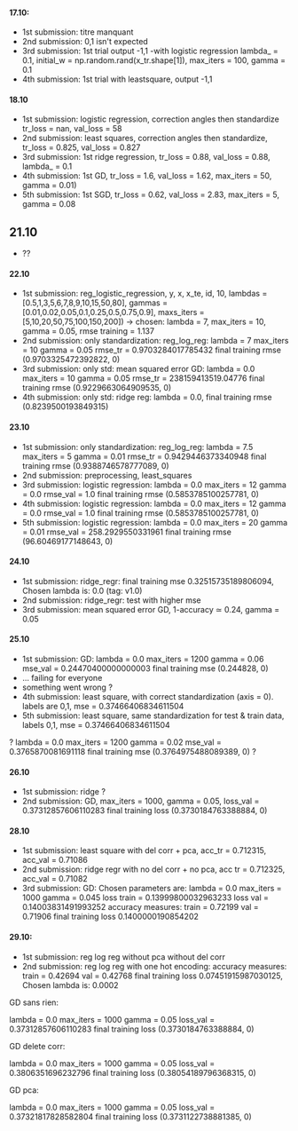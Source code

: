 #### 17.10:
- 1st submission: titre manquant
- 2nd submission: 0,1 isn't expected
- 3rd submission: 1st trial output -1,1 -with logistic regression lambda_ = 0.1, initial_w = np.random.rand(x_tr.shape[1]), max_iters = 100, gamma = 0.1 
- 4th submission: 1st trial with leastsquare, output -1,1

#### 18.10
- 1st submission: logistic regression, correction angles then standardize tr_loss = nan, val_loss = 58
- 2nd submission: least squares, correction angles then standardize, tr_loss = 0.825, val_loss = 0.827
- 3rd submission: 1st ridge regression, tr_loss = 0.88, val_loss = 0.88, lambda_ = 0.1
- 4th submission: 1st GD, tr_loss = 1.6, val_loss = 1.62, max_iters = 50, gamma = 0.01)
- 5th submission: 1st SGD, tr_loss = 0.62, val_loss = 2.83, max_iters = 5, gamma = 0.08

## 21.10 
- ??

#### 22.10
- 1st submission: reg_logistic_regression, y, x, x_te, id, 10, lambdas = [0.5,1,3,5,6,7,8,9,10,15,50,80], gammas = [0.01,0.02,0.05,0.1,0.25,0.5,0.75,0.9], maxs_iters = [5,10,20,50,75,100,150,200]) -> chosen: lambda = 7, max_iters = 10, gamma = 0.05, rmse training = 1.137
- 2nd submission: only standardization: reg_log_reg: lambda =  7 max_iters =  10 gamma =  0.05 rmse_tr =  0.9703284017785432
final training rmse (0.9703325472392822, 0)
- 3rd submission: only std: mean squared error GD: lambda =  0.0 max_iters =  10 gamma =  0.05 rmse_tr =  238159413519.04776
final training rmse (0.9229663064909535, 0)
- 4th submission: only std: ridge reg: lambda = 0.0, final training rmse (0.8239500193849315)

#### 23.10
- 1st submission: only standardization: reg_log_reg: lambda =  7.5 max_iters =  5 gamma =  0.01 rmse_tr =  0.9429446373340948
final training rmse (0.9388746578777089, 0)
- 2nd submission: preprocessing, least_squares 
- 3rd submission: logistic regression: lambda =  0.0 max_iters =  12 gamma =  0.0 rmse_val =  1.0
final training rmse (0.5853785100257781, 0)
- 4th submission: logistic regression: lambda =  0.0 max_iters =  12 gamma =  0.0 rmse_val =  1.0
final training rmse (0.5853785100257781, 0)
- 5th submission: logistic regression: lambda =  0.0 max_iters =  20 gamma =  0.01 rmse_val =  258.2929550331961
final training rmse (96.60469177148643, 0)

#### 24.10
- 1st submission: ridge_regr: final training mse 0.32515735189806094, Chosen lambda is:  0.0 (tag: v1.0)
- 2nd submission: ridge_regr: test with higher mse
- 3rd submission: mean squared error GD, 1-accuracy ≃ 0.24, gamma = 0.05

#### 25.10
- 1st submission: GD: lambda =  0.0 max_iters =  1200 gamma =  0.06 mse_val =  0.24470400000000003
final training mse (0.244828, 0)
- ... failing for everyone
- something went wrong ?
- 4th submission: least square, with correct standardization (axis = 0). labels are 0,1, mse = 0.37466406834611504
- 5th submission: least square, same standardization for test & train data, labels 0,1, mse = 0.37466406834611504


? lambda =  0.0 max_iters =  1200 gamma =  0.02 mse_val =  0.3765870081691118
final training mse (0.3764975488089389, 0) ?

#### 26.10
- 1st submission: ridge ?
- 2nd submission: GD, max_iters = 1000, gamma = 0.05, loss_val =  0.37312857606110283
final training loss (0.3730184763388884, 0)


#### 28.10
- 1st submission: least square with del corr + pca, acc_tr = 0.712315, acc_val = 0.71086
- 2nd submission: ridge regr with no del corr + no pca, acc tr = 0.712325, acc_val = 0.71082
- 3rd submission: GD: Chosen parameters are:  lambda =  0.0 max_iters =  1000 gamma =  0.045 loss train =  0.13999800032963233 loss val =  0.14003831491993252
accuracy measures:  train =  0.72199 val =  0.71906
final training loss 0.1400000190854202

#### 29.10:
- 1st submission: reg log reg without pca without del corr
- 2nd submission: reg log reg with one hot encoding: accuracy measures:  train =  0.42694 val =  0.42768
final training loss 0.07451915987030125, Chosen lambda is:  0.0002



GD sans rien:

lambda =  0.0 max_iters =  1000 gamma =  0.05 loss_val =  0.37312857606110283
final training loss (0.3730184763388884, 0)

GD delete corr:

lambda =  0.0 max_iters =  1000 gamma =  0.05 loss_val =  0.3806351696232796
final training loss (0.38054189796368315, 0)

GD pca:

lambda =  0.0 max_iters =  1000 gamma =  0.05 loss_val =  0.37321817828582804
final training loss (0.3731122738881385, 0)